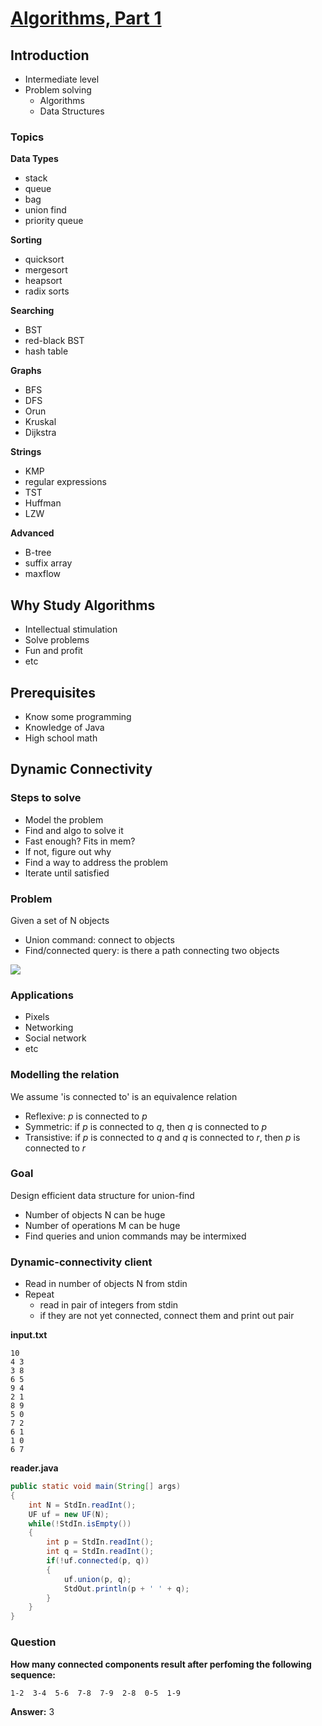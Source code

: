 # [Algorithms, Part 1](https://class.coursera.org/algs4partI-002)

## Introduction

- Intermediate level
- Problem solving
  - Algorithms
  - Data Structures

### Topics

**Data Types**

- stack
- queue
- bag
- union find
- priority queue

**Sorting**

- quicksort
- mergesort
- heapsort
- radix sorts

**Searching**
- BST
- red-black BST
- hash table

**Graphs**

- BFS
- DFS
- Orun
- Kruskal
- Dijkstra

**Strings**

- KMP
- regular expressions
- TST
- Huffman
- LZW

**Advanced**

- B-tree
- suffix array
- maxflow


## Why Study Algorithms

- Intellectual stimulation
- Solve problems
- Fun and profit
- etc

## Prerequisites

- Know some programming
- Knowledge of Java
- High school math


## Dynamic Connectivity

### Steps to solve

- Model the problem
- Find and algo to solve it
- Fast enough? Fits in mem?
- If not, figure out why
- Find a way to address the problem
- Iterate until satisfied

### Problem

Given a set of N objects

- Union command: connect to objects
- Find/connected query: is there a path connecting two objects

![](http://i.imgur.com/y3YfA2c.jpg)

### Applications

- Pixels
- Networking
- Social network
- etc

### Modelling the relation

We assume 'is connected to' is an equivalence relation

- Reflexive: *p* is connected to *p*
- Symmetric: if *p* is connected to *q*, then *q* is connected to *p*
- Transistive: if *p* is connected to *q* and *q* is connected to *r*, then *p* is connected to *r*

### Goal

Design efficient data structure for union-find

- Number of objects N can be huge
- Number of operations M can be huge
- Find queries and union commands may be intermixed

### Dynamic-connectivity client

- Read in number of objects N from stdin
- Repeat
  - read in pair of integers from stdin
  - if they are not yet connected, connect them and print out pair

**input.txt**

```
10
4 3
3 8
6 5
9 4
2 1
8 9
5 0
7 2
6 1
1 0
6 7
```

**reader.java**
```java
public static void main(String[] args)
{
    int N = StdIn.readInt();
    UF uf = new UF(N);
    while(!StdIn.isEmpty())
    {
        int p = StdIn.readInt();
        int q = StdIn.readInt();
        if(!uf.connected(p, q))
        {
            uf.union(p, q);
            StdOut.println(p + ' ' + q);
        }
    }
}
```


### Question

**How many connected components result after perfoming the following sequence:**
```
1-2  3-4  5-6  7-8  7-9  2-8  0-5  1-9
```
**Answer:** 3
